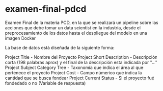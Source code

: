 # examen-final-pdcd
Examen Final de la materia PCD, en la que se realizará un pipeline sobre las acciones que debe tomar un data scientist en la industria, desde el preprocesamiento de los datos hasta el despliegue del modelo en una  imagen Docker


La base de datos está diseñada de la siguiente forma:

Project Title - Nombre del Proyecto
Project Short Description - Descripción corta (198 palabras aprox) y el final de la descripción esta indicada por "..."
Project Subject Category Tree - Taxonomía que indica el área al que pertenece el proyecto
Project Cost - Campo númerico que indica la cantidad que se busca fondear
Project Current Status - Si el proyecto fué fondedado o no (Variable de respuesta)

